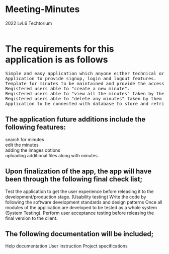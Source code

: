 # Meeting-Minutes
2022 LvL6 Techtorium
<br><br>

<h1>The requirements for this application is as follows</h1>

<pre>Simple and easy application which anyone either technical or non-technical person can easily operate.
Application to provide signup, login and logout features.
Template for minutes to be maintained and provide the access only to the registered user.
Registered users able to "create a new minute".
Registered users able to "view all the minutes" taken by them only.
Registered users able to "delete any minutes" taken by them only.
Application to be connected with database to store and retrieve the minutes stored</pre>

<h2>The application future additions include the following features:</h2>
<p>search for minutes<br>
edit the minutes<br>
adding the images options<br>
uploading additional files along with minutes.</p>

<h2>Upon finalization of the app, the app will have been through the following final check list;</h2>
<p>Test the application to get the user experience before releasing it to the development/production stage. (Usability testing)
Write the code by following the software development standards and design patterns
Once all modules of the application are developed to be tested as a whole system (System Testing).
Perform user acceptance testing before releasing the final version to the client.</p>

<h2>The following documentation will be included;</h2>
<p>Help documentation
User instruction
Project specifications</p>
